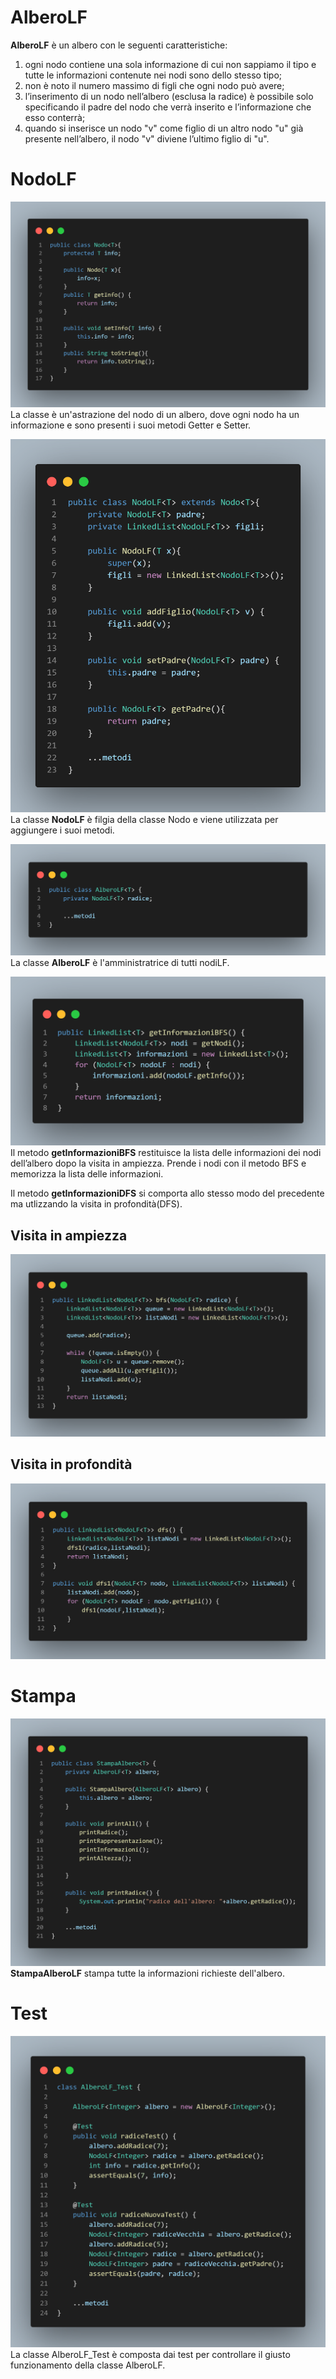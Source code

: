 # AlberoLF
**AlberoLF** è un albero con le seguenti caratteristiche: 

1. ogni nodo contiene una sola informazione di cui non sappiamo il tipo e
tutte le informazioni contenute nei nodi sono dello stesso tipo;
2. non è noto il numero massimo di figli che ogni nodo può avere;
3. l’inserimento di un nodo nell’albero (esclusa la radice) è possibile solo
specificando il padre del nodo che verrà inserito e l’informazione che esso
conterrà;
4. quando si inserisce un nodo "v" come figlio di un altro nodo "u" già presente
nell’albero, il nodo "v" diviene l’ultimo figlio di "u".

# NodoLF
![Nodo](img/nodo.png)
La classe è un'astrazione del nodo di un albero, dove ogni nodo ha un informazione e sono presenti i suoi metodi Getter e Setter.


![NodoLF](img/NodoLF.png)
La classe **NodoLF** è filgia della classe Nodo e viene utilizzata per aggiungere i suoi metodi.

![albero](img/albero.png)
La classe **AlberoLF** è l'amministratrice di tutti nodiLF.

![informazioniBFS](img/informazionBFS.png)
Il metodo **getInformazioniBFS** restituisce la lista delle informazioni dei nodi dell’albero dopo la visita in ampiezza. Prende i nodi con il metodo BFS e memorizza la lista delle informazioni.

Il metodo **getInformazioniDFS** si comporta allo stesso modo del precedente ma utlizzando la visita in profondità(DFS).

## Visita in ampiezza
![bfs](img/bfs.png)

## Visita in profondità
![dfs](img/dfs.png)

# Stampa
![stampa](img/stampa.png)
**StampaAlberoLF** stampa tutte la informazioni richieste dell'albero. 

# Test
![test](img/test.png)
La classe AlberoLF_Test è composta dai test per controllare il giusto funzionamento della classe AlberoLF.

